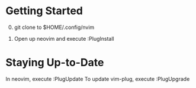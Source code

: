 # Getting Started

0. git clone to $HOME/.config/nvim

1. Open up neovim and execute :PlugInstall


# Staying Up-to-Date

In neovim, execute :PlugUpdate
To update vim-plug, execute :PlugUpgrade

